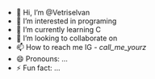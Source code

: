 - 👋 Hi, I’m @Vetriselvan
- 👀 I’m interested in programing
- 🌱 I’m currently learning C
- 💞️ I’m looking to collaborate on 
- 📫 How to reach me IG - _call_me_yourz_
- 😄 Pronouns: ...
- ⚡ Fun fact: ...

<!---
Vetriselvan00/Vetriselvan00 is a ✨ special ✨ repository because its `README.md` (this file) appears on your GitHub profile.
You can click the Preview link to take a look at your changes.
--->
